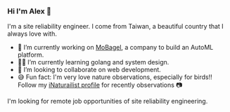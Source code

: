 ### Hi I'm Alex 👋

I'm a site reliability engineer. I come from Taiwan, a beautiful country that I always love with.

- 🔭 I’m currently working on [MoBagel](https://mobagel.com/), a company to build an AutoML platform.
- 👨‍💻 I’m currently learning golang and system design.
- 👯 I’m looking to collaborate on web development.
- 😅 Fun fact: I'm very love nature observations, especially for birds!! Follow my [iNaturailist profile](https://www.inaturalist.org/people/alexsu) for recently observations 📷

I'm looking for remote job opportunities of site reliability engineering.

<!--
**siansiansu/siansiansu** is a ✨ _special_ ✨ repository because its `README.md` (this file) appears on your GitHub profile.

Here are some ideas to get you started:

- 🔭 I’m currently working on ...
- 🌱 I’m currently learning ...
- 👯 I’m looking to collaborate on ...
- 🤔 I’m looking for help with ...
- 💬 Ask me about ...
- 📫 How to reach me: ...
- 😄 Pronouns: ...
- ⚡ Fun fact: ...
-->
